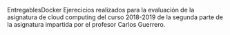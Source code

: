 EntregablesDocker
Ejerecicios realizados para la evaluación de la asignatura de cloud computing del curso 2018-2019 de la segunda parte de la asignatura impartida por el profesor Carlos Guerrero.
